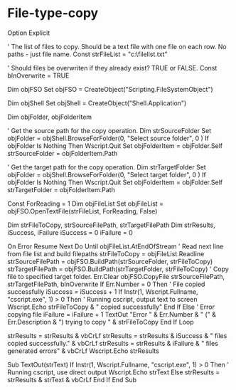 # File-type-copy
Option Explicit

' The list of files to copy. Should be a text file with one file on each row. No paths - just file name.
Const strFileList = "c:\filelist.txt"

' Should files be overwriten if they already exist? TRUE or FALSE.
Const blnOverwrite = TRUE

Dim objFSO
Set objFSO = CreateObject("Scripting.FileSystemObject")

Dim objShell
Set objShell = CreateObject("Shell.Application")

Dim objFolder, objFolderItem

' Get the source path for the copy operation.
Dim strSourceFolder
Set objFolder = objShell.BrowseForFolder(0, "Select source folder", 0 )
If objFolder Is Nothing Then Wscript.Quit
Set objFolderItem = objFolder.Self
strSourceFolder = objFolderItem.Path

' Get the target path for the copy operation.
Dim strTargetFolder
Set objFolder = objShell.BrowseForFolder(0, "Select target folder", 0 )
If objFolder Is Nothing Then Wscript.Quit
Set objFolderItem = objFolder.Self
strTargetFolder = objFolderItem.Path


Const ForReading = 1
Dim objFileList
Set objFileList = objFSO.OpenTextFile(strFileList, ForReading, False)

Dim strFileToCopy, strSourceFilePath, strTargetFilePath
Dim strResults, iSuccess, iFailure
iSuccess = 0
iFailure = 0

On Error Resume Next
Do Until objFileList.AtEndOfStream
    ' Read next line from file list and build filepaths
    strFileToCopy = objFileList.Readline
    strSourceFilePath = objFSO.BuildPath(strSourceFolder, strFileToCopy)
    strTargetFilePath = objFSO.BuildPath(strTargetFolder, strFileToCopy)
    ' Copy file to specified target folder.
    Err.Clear
    objFSO.CopyFile strSourceFilePath, strTargetFilePath, blnOverwrite
    If Err.Number = 0 Then
        ' File copied successfully
        iSuccess = iSuccess + 1
        If Instr(1, Wscript.Fullname, "cscript.exe", 1) > 0 Then
            ' Running cscript, output text to screen
            Wscript.Echo strFileToCopy & " copied successfully"
        End If
    Else
        ' Error copying file
        iFailure = iFailure + 1
        TextOut "Error " & Err.Number & " (" & Err.Description & ") trying to copy " & strFileToCopy
    End If
Loop

strResults = strResults & vbCrLf
strResults = strResults & iSuccess & " files copied successfully." & vbCrLf
strResults = strResults & iFailure & " files generated errors" & vbCrLf
Wscript.Echo strResults

Sub TextOut(strText)
    If Instr(1, Wscript.Fullname, "cscript.exe", 1) > 0 Then
        ' Running cscript, use direct output
        Wscript.Echo strText
    Else
        strResults = strResults & strText & vbCrLf
    End If
End Sub
